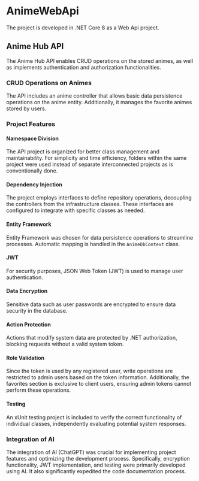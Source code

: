 # AnimeWebApi
The project is developed in .NET Core 8 as a Web Api project.

## Anime Hub API

The Anime Hub API enables CRUD operations on the stored animes, as well as implements authentication and authorization functionalities.

### CRUD Operations on Animes

The API includes an anime controller that allows basic data persistence operations on the anime entity. Additionally, it manages the favorite animes stored by users.


### Project Features

#### Namespace Division
The API project is organized for better class management and maintainability. For simplicity and time efficiency, folders within the same project were used instead of separate interconnected projects as is conventionally done.

#### Dependency Injection
The project employs interfaces to define repository operations, decoupling the controllers from the infrastructure classes. These interfaces are configured to integrate with specific classes as needed.

#### Entity Framework
Entity Framework was chosen for data persistence operations to streamline processes. Automatic mapping is handled in the `AnimeDbContext` class.

#### JWT
For security purposes, JSON Web Token (JWT) is used to manage user authentication.

#### Data Encryption
Sensitive data such as user passwords are encrypted to ensure data security in the database.

#### Action Protection
Actions that modify system data are protected by .NET authorization, blocking requests without a valid system token.

#### Role Validation
Since the token is used by any registered user, write operations are restricted to admin users based on the token information. Additionally, the favorites section is exclusive to client users, ensuring admin tokens cannot perform these operations.

#### Testing
An xUnit testing project is included to verify the correct functionality of individual classes, independently evaluating potential system responses.


### Integration of AI

The integration of AI (ChatGPT) was crucial for implementing project features and optimizing the development process. Specifically, encryption functionality, JWT implementation, and testing were primarily developed using AI. It also significantly expedited the code documentation process.

